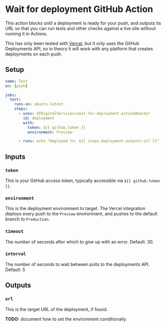 # Wait for deployment GitHub Action

This action blocks until a deployment is ready for your push, and outputs its
URL so that you can run tests and other checks against a live site without
running it in Actions.

This has only been tested with [Vercel](https://vercel.com), but it only uses
the GitHub Deployments API, so in theory it will work with any platform that
creates deployments on each push.

## Setup

```yml
name: Test
on: [push]

jobs:
  test:
    runs-on: ubuntu-latest
    steps:
      - uses: SFDigitalServices/wait-for-deployment-action@master
        id: deployment
        with:
          token: ${{ github.token }}
          environment: Preview

      - runs: echo "Deployed to: ${{ steps.deployment.outputs.url }}"
```

## Inputs

### `token`
This is your GitHub access token, typically accessible via `${{ github.token }}`.

### `environment`
This is the deployment environment to target. The Vercel integration deploys
every push to the `Preview` environment, and pushes to the default branch to
`Production`.

### `timeout`
The number of seconds after which to give up with an error. Default: 30.

### `interval`
The number of seconds to wait between polls to the deployments API. Default: 5

## Outputs

### `url`
This is the target URL of the deployment, if found.

**TODO:** document how to set the environment conditionally.
